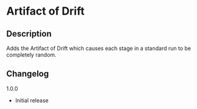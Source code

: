 ﻿
# Artifact of Drift


## Description
Adds the Artifact of Drift which causes each stage in a standard run
to be completely random.

## Changelog
1.0.0
* Initial release